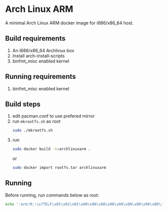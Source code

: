 # Arch Linux ARM #

A minimal Arch Linux ARM docker image for i686/x86_64 host.

## Build requirements ##

1. An i686/x86_64 Archlinux box
2. Install arch-install-scripts
3. binfmt_misc enabled kernel

## Running requirements ##

1. binfmt_misc enabled kernel

## Build steps ##

1. edit pacman.conf to use prefered mirror
2. run `mkrootfs.sh` as root
	```bash
	sudo ./mkrootfs.sh
	```
3. run
	```bash
	sudo docker build -t=archlinuxarm .
	```
	or
	```bash
	sudo docker import rootfs.tar archlinuxarm
	```

## Running ##

Before running, run commands below as root:

```bash
echo ':arm:M::\x7fELF\x01\x01\x01\x00\x00\x00\x00\x00\x00\x00\x00\x00\x02\x00\x28\x00:\xff\xff\xff\xff\xff\xff\xff\x00\xff\xff\xff\xff\xff\xff\xff\xff\xfe\xff\xff\xff:/usr/bin/qemu-wrapper:' > /proc/sys/fs/binfmt_misc/register
```
